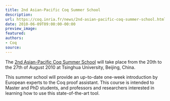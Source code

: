 ```yaml
---
title: 2nd Asian-Pacific Coq Summer School
description:
url: https://coq.inria.fr/news/2nd-asian-pacific-coq-summer-school.html
date: 2010-06-09T09:00:00-00:00
preview_image:
featured:
authors:
- Coq
source:
---
```



<p>The <a href="http://web.archive.org/web/20121013110608/http://formes.asia/cms/coqschool/2010">2nd Asian-Pacific Coq Summer School</a> will take place from the 20th to the 27th of August 2010 at Tsinghua University, Beijing, China.</p>
<p>This summer school will provide an up-to-date one-week introduction by European experts to the Coq proof assistant. This course is intended to Master and PhD students, and professors and researchers interested in learning how to use this state-of-the-art tool.</p>

 
